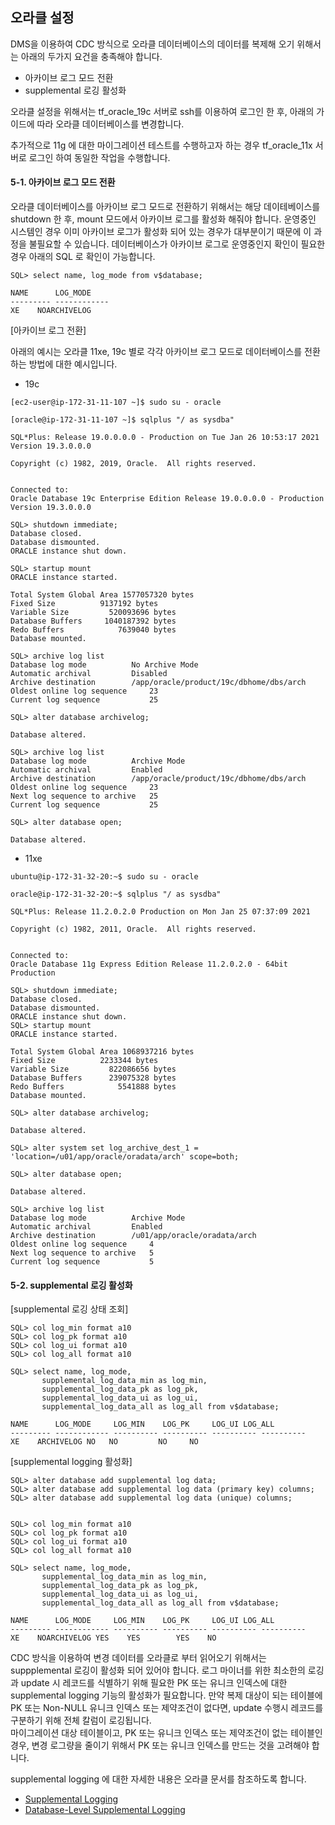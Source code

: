 ## 오라클 설정 ##

DMS을 이용하여 CDC 방식으로 오라클 데이터베이스의 데이터를 복제해 오기 위해서는 아래의 두가지 요건을 충족해야 합니다.

* 아카이브 로그 모드 전환
* supplemental 로깅 활성화

오라클 설정을 위해서는 tf_oracle_19c 서버로 ssh를 이용하여 로그인 한 후, 아래의 가이드에 따라 오라클 데이터베이스를 변경합니다. 

추가적으로 11g 에 대한 마이그레이션 테스트를 수행하고자 하는 경우 tf_oracle_11x 서버로 로그인 하여 동일한 작업을 수행합니다.

#### 5-1. 아카이브 로그 모드 전환 ####

오라클 데이터베이스를 아카이브 로그 모드로 전환하기 위해서는 해당 데이테베이스를 shutdown 한 후, mount 모드에서 아카이브 로그를 활성화 해줘야 합니다. 
운영중인 시스템인 경우 이미 아카이브 로그가 활성화 되어 있는 경우가 대부분이기 때문에 이 과정을 불필요할 수 있습니다. 
데이터베이스가 아카이브 로그로 운영중인지 확인이 필요한 경우 아래의 SQL 로 확인이 가능합니다. 
```
SQL> select name, log_mode from v$database;

NAME	  LOG_MODE
--------- ------------
XE	  NOARCHIVELOG
```

[아카이브 로그 전환]

아래의 예시는 오라클 11xe, 19c 별로 각각 아카이브 로그 모드로 데이터베이스를 전환하는 방법에 대한 예시입니다. 

* 19c
```
[ec2-user@ip-172-31-11-107 ~]$ sudo su - oracle

[oracle@ip-172-31-11-107 ~]$ sqlplus "/ as sysdba"

SQL*Plus: Release 19.0.0.0.0 - Production on Tue Jan 26 10:53:17 2021
Version 19.3.0.0.0

Copyright (c) 1982, 2019, Oracle.  All rights reserved.


Connected to:
Oracle Database 19c Enterprise Edition Release 19.0.0.0.0 - Production
Version 19.3.0.0.0

SQL> shutdown immediate;
Database closed.
Database dismounted.
ORACLE instance shut down.

SQL> startup mount
ORACLE instance started.

Total System Global Area 1577057320 bytes
Fixed Size		    9137192 bytes
Variable Size		  520093696 bytes
Database Buffers	 1040187392 bytes
Redo Buffers		    7639040 bytes
Database mounted.

SQL> archive log list
Database log mode	       No Archive Mode
Automatic archival	       Disabled
Archive destination	       /app/oracle/product/19c/dbhome/dbs/arch
Oldest online log sequence     23
Current log sequence	       25

SQL> alter database archivelog;

Database altered.

SQL> archive log list
Database log mode	       Archive Mode
Automatic archival	       Enabled
Archive destination	       /app/oracle/product/19c/dbhome/dbs/arch
Oldest online log sequence     23
Next log sequence to archive   25
Current log sequence	       25

SQL> alter database open;
  
Database altered.
```

* 11xe
```
ubuntu@ip-172-31-32-20:~$ sudo su - oracle

oracle@ip-172-31-32-20:~$ sqlplus "/ as sysdba"

SQL*Plus: Release 11.2.0.2.0 Production on Mon Jan 25 07:37:09 2021

Copyright (c) 1982, 2011, Oracle.  All rights reserved.


Connected to:
Oracle Database 11g Express Edition Release 11.2.0.2.0 - 64bit Production

SQL> shutdown immediate;
Database closed.
Database dismounted.
ORACLE instance shut down.
SQL> startup mount          
ORACLE instance started.

Total System Global Area 1068937216 bytes
Fixed Size		    2233344 bytes
Variable Size		  822086656 bytes
Database Buffers	  239075328 bytes
Redo Buffers		    5541888 bytes
Database mounted.

SQL> alter database archivelog;

Database altered.

SQL> alter system set log_archive_dest_1 = 'location=/u01/app/oracle/oradata/arch' scope=both;

SQL> alter database open;

Database altered.

SQL> archive log list
Database log mode	       Archive Mode
Automatic archival	       Enabled
Archive destination	       /u01/app/oracle/oradata/arch
Oldest online log sequence     4
Next log sequence to archive   5
Current log sequence	       5
```

#### 5-2. supplemental 로깅 활성화 ####

[supplemental 로깅 상태 조회]
```
SQL> col log_min format a10
SQL> col log_pk format a10
SQL> col log_ui format a10
SQL> col log_all format a10

SQL> select name, log_mode, 
       supplemental_log_data_min as log_min, 
       supplemental_log_data_pk as log_pk, 
       supplemental_log_data_ui as log_ui, 
       supplemental_log_data_all as log_all from v$database;
       
NAME	  LOG_MODE     LOG_MIN	  LOG_PK     LOG_UI	LOG_ALL
--------- ------------ ---------- ---------- ---------- ----------
XE	  ARCHIVELOG NO	  NO	     NO 	NO
```

[supplemental logging 활성화]
```
SQL> alter database add supplemental log data;
SQL> alter database add supplemental log data (primary key) columns;
SQL> alter database add supplemental log data (unique) columns;


SQL> col log_min format a10
SQL> col log_pk format a10
SQL> col log_ui format a10
SQL> col log_all format a10

SQL> select name, log_mode, 
       supplemental_log_data_min as log_min, 
       supplemental_log_data_pk as log_pk, 
       supplemental_log_data_ui as log_ui, 
       supplemental_log_data_all as log_all from v$database;

NAME	  LOG_MODE     LOG_MIN	  LOG_PK     LOG_UI	LOG_ALL
--------- ------------ ---------- ---------- ---------- ----------
XE	  NOARCHIVELOG YES	  YES	     YES	NO
```

CDC 방식을 이용하여 변경 데이터를 오라클로 부터 읽어오기 위해서는 suppplemental 로깅이 활성화 되어 있어야 합니다. 
로그 마이너를 위한 최소한의 로깅과 update 시 레코드를 식별하기 위해 필요한 PK 또는 유니크 인덱스에 대한 supplemental logging 기능의 활성화가 필요합니다.
만약 복제 대상이 되는 테이블에 PK 또는 Non-NULL 유니크 인덱스 또는 제약조건이 없다면, update 수행시 레코드를 구분하기 위해 전체 칼럼이 로깅됩니다.  
마이그레이션 대상 테이블이고, PK 또는 유니크 인덱스 또는 제약조건이 없는 테이블인 경우, 변경 로그량을 줄이기 위해서 PK 또는 유니크 인덱스를 만드는 것을 고려해야 합니다. 

supplemental logging 에 대한 자세한 내용은 오라클 문서를 참조하도록 합니다. 

* [Supplemental Logging](https://docs.oracle.com/database/121/SUTIL/GUID-D857AF96-AC24-4CA1-B620-8EA3DF30D72E.htm#SUTIL1582)
* [Database-Level Supplemental Logging](https://docs.oracle.com/database/121/SUTIL/GUID-D2DDD67C-E1CC-45A6-A2A7-198E4C142FA3.htm#SUTIL1583)
